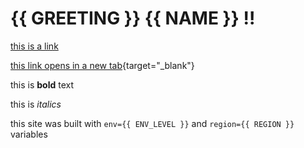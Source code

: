 ---
---

# {{ GREETING }} {{ NAME }} !!

[this is a link](https://github.com/ntno/mkdocs-demo)  

[this link opens in a new tab](https://github.com/ntno/mkdocs-demo){target="_blank"}

this is **bold** text

this is _italics_

this site was built with `env={{ ENV_LEVEL }}` and `region={{ REGION }}` variables